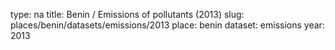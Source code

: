 type: na
title: Benin / Emissions of pollutants (2013)
slug: places/benin/datasets/emissions/2013
place: benin
dataset: emissions
year: 2013
